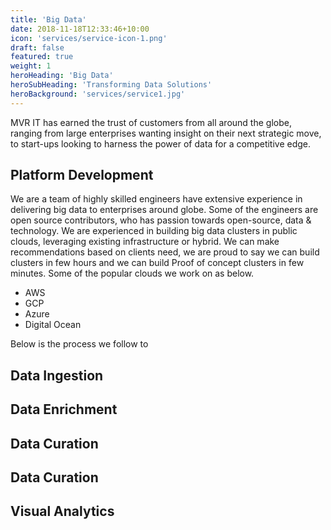```yaml
---
title: 'Big Data'
date: 2018-11-18T12:33:46+10:00
icon: 'services/service-icon-1.png'
draft: false
featured: true
weight: 1
heroHeading: 'Big Data'
heroSubHeading: 'Transforming Data Solutions'
heroBackground: 'services/service1.jpg'
---
```


MVR IT has earned the trust of customers from all around the globe, ranging from large enterprises wanting insight on their next strategic move, to start-ups looking to harness the power of data for a competitive edge.  

## Platform Development

 We are a team of highly skilled engineers have extensive experience in delivering big data to enterprises around globe. Some of the engineers are open source contributors, who has passion towards open-source, data & technology. We are experienced in building big data clusters in public clouds, leveraging existing infrastructure or hybrid. We can make recommendations based on clients need, we are proud to say we can build clusters in few hours and we can build Proof of concept clusters in few minutes. Some of the popular clouds we work on as below.

- AWS
- GCP
- Azure
- Digital Ocean

Below is the process we follow to 
## Data Ingestion


## Data Enrichment



## Data Curation



## Data Curation



## Visual Analytics



